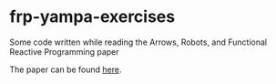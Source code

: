 # frp-yampa-exercises
Some code written while reading the Arrows, Robots, and Functional Reactive Programming paper

The paper can be found [here](http://cs.yale.edu/c2/images/uploads/oxford02.pdf "Yampa FRP").
